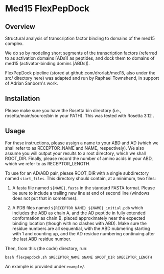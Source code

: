 # Med15 FlexPepDock 

## Overview

Structural analysis of transcription factor binding to domains of the med15 complex.  

We do so by modeling short segments of the transcription factors (referred to as
activation domains [ADs]) as peptides, and dock them to domains of med15
(activator-binding domins [ABDs]).

FlexPepDock pipeline (stored at github.com/drorlab/med15, also under the src/
directory here) was adapted and run by Raphael Townshend, in support of Adrian
Sanborn's work.

## Installation

Please make sure you have the Rosetta bin directory (i.e.,
rosetta/main/source/bin in your PATH).  This was tested with Rosetta 3.12 .

## Usage

For these instructions, please assign a name to your ABD and AD (which we shall
refer to as RECEPTOR_NAME and NAME, respectively).  We also assume you will
output your results to a root directory, which we shall ROOT_DIR.  Finally,
please record the number of amino acids in your ABD, which we refer to as
RECEPTOR_LENGTH.

To use for an AD/ABD pair, please ROOT_DIR with a single subdirectory named
`start_files`.  This directory should contain, at a minimum, two files:

1) A fasta file named `${NAME}.fasta` in the standard FASTA format.  Please be
sure to include a trailing new line at end of second line (windows does not put
that in sometimes).

2) A PDB files named `${RECEPTOR_NAME}_${NAME}_initial.pdb` which includes the
ABD as chain A, and the AD peptide in fully extended conformation as chain B,
placed approximately near the expected binding location (though with no clashes
with ABD).  Make sure the residue numbers are all sequential, with the ABD
nubmering starting with 1 and counting up, and the AD residue numbering
continuing after the last ABD residue number.

Then, from this (the code) directory, run:

```
bash flexpepdock.sh $RECEPTOR_NAME $NAME $ROOT_DIR $RECEPTOR_LENGTH
```

An example is provided under `example/`.
